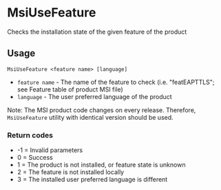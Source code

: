 # MsiUseFeature

Checks the installation state of the given feature of the product

## Usage

```
MsiUseFeature <feature name> [language]
```

- `feature name` - The name of the feature to check (i.e. "featEAPTTLS"; see Feature table of product MSI file)
- `language`     - The user preferred language of the product

Note: The MSI product code changes on every release. Therefore, `MsiUseFeature` utility with identical version should be used.

### Return codes

- -1 = Invalid parameters
- 0  = Success
- 1  = The product is not installed, or feature state is unknown
- 2  = The feature is not installed locally
- 3  = The installed user preferred language is different
